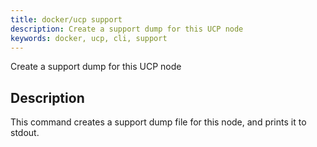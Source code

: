 ```yaml
---
title: docker/ucp support
description: Create a support dump for this UCP node
keywords: docker, ucp, cli, support
---
```

Create a support dump for this UCP node

## Description

This command creates a support dump file for this node, and prints it to stdout.